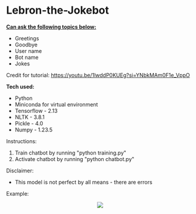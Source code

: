 # Lebron-the-Jokebot

<b><ins>Can ask the following topics below:</ins></b>
* Greetings
* Goodbye
* User name
* Bot name
* Jokes

Credit for tutorial: https://youtu.be/1lwddP0KUEg?si=YNbkMAm0F1e_VppO

<b>Tech used: </b>
* Python
* Miniconda for virtual environment 
* Tensorflow - 2.13
* NLTK - 3.8.1
* Pickle - 4.0
* Numpy - 1.23.5

Instructions:
1. Train chatbot by running "python training.py"
2. Activate chatbot by running "python chatbot.py"

Disclaimer:
* This model is not perfect by all means - there are errors

Example:

<p align="center">
  <img src="https://github.com/bensadel/Lebron-the-Jokebot/assets/95494769/49ccf207-49fd-40f5-8e4f-c8c3354823af">
</p>

